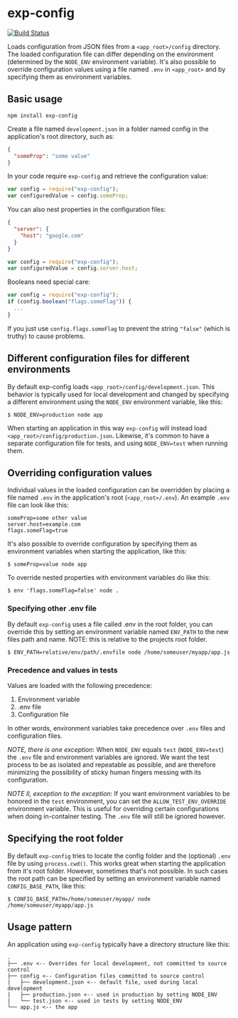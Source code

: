 exp-config
=========

[![Build Status](https://travis-ci.org/ExpressenAB/exp-config.svg?branch=master)](https://travis-ci.org/ExpressenAB/exp-config)

Loads configuration from JSON files from a `<app_root>/config` directory. The loaded configuration file can differ depending on the environment (determined by the `NODE_ENV` environment variable). It's also possible to override configuration values using a file named `.env` in `<app_root>` and by specifying them as environment variables.

## Basic usage

```
npm install exp-config
```

Create a file named `development.json` in a folder named config in the application's root directory, such as:

```json
{
  "someProp": "some value"
}
```

In your code require `exp-config` and retrieve the configuration value:


```javascript
var config = require("exp-config");
var configuredValue = config.someProp;
```

You can also nest properties in the configuration files:

```json
{
  "server": {
    "host": "google.com"
  }
}
```

```javascript
var config = require("exp-config");
var configuredValue = config.server.host;
```

Booleans need special care:

```javascript
var config = require("exp-config");
if (config.boolean("flags.someFlag")) {
  ...
}
```

If you just use `config.flags.someFlag` to prevent the string `"false"` (which is truthy) to cause problems.


## Different configuration files for different environments

By default exp-config loads `<app_root>/config/development.json`. This behavior is typically used for local development and changed by specifying a different environment using the `NODE_ENV` environment variable, like this:

```
$ NODE_ENV=production node app
```

When starting an application in this way `exp-config` will instead load `<app_root>/config/production.json`. Likewise, it's common to have a separate configuration file for tests, and using `NODE_ENV=test` when running them.

## Overriding configuration values

Individual values in the loaded configuration can be overridden by placing a file named `.env` in the application's root (`<app_root>/.env`). An example `.env` file can look like this:

```
someProp=some other value
server.host=example.com
flags.someFlag=true
```

It's also possible to override configuration by specifying them as environment variables when starting the application, like this:

```
$ someProp=value node app
```

To override nested properties with environment variables do like this:

```
$ env 'flags.someFlag=false' node .
```

### Specifying other .env file

By default `exp-config` uses a file called .env in the root folder, you can override this by setting an environment variable named `ENV_PATH` to the new files path and name. NOTE: this is relative to the projects root folder.

```
$ ENV_PATH=relative/env/path/.envfile node /home/someuser/myapp/app.js
```

### Precedence and values in tests

Values are loaded with the following precedence:

1. Environment variable
2. .env file
3. Configuration file

In other words, environment variables take precedence over `.env` files and configuration files.

_NOTE, there is one exception_: When `NODE_ENV` equals `test` (`NODE_ENV=test`) the `.env` file and environment variables are ignored. We want the test process to be as isolated and repeatable as possible, and are therefore minimizing the possibility of sticky human fingers messing with its configuration.

_NOTE II, exception to the exception_: If you want environment variables to be honored in the `test` environment, you can set the `ALLOW_TEST_ENV_OVERRIDE` environment variable. This is useful for overriding certain configurations when doing in-container testing. The `.env` file will still be ignored however.


## Specifying the root folder

By default `exp-config` tries to locate the config folder and the (optional) `.env` file by using `process.cwd()`. This works great when starting the application from it's root folder. However, sometimes that's not possible. In such cases the root path can be specified by setting an environment variable named `CONFIG_BASE_PATH`, like this:

```
$ CONFIG_BASE_PATH=/home/someuser/myapp/ node /home/someuser/myapp/app.js
```

## Usage pattern

An application using `exp-config` typically have a directory structure like this:

```
.
├── .env <-- Overrides for local development, not committed to source control
├── config <-- Configuration files committed to source control
|   ├── development.json <-- default file, used during local development
|   ├── production.json <-- used in production by setting NODE_ENV
|   └── test.json <-- used in tests by setting NODE_ENV
└── app.js <-- the app
```
